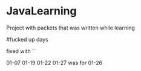 # JavaLearning
Project with packets that was written while learning

#fucked up days

fixed with ``

01-07
01-19
01-22
01-27 was for 01-26